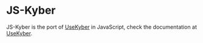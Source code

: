 # JS-Kyber
JS-Kyber is the port of [UseKyber](https://usekyber.is-a.dev) in JavaScript, check the documentation at [UseKyber](https://usekyber.is-a.dev).